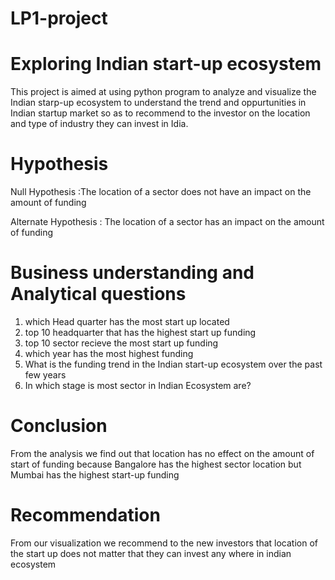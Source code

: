 # LP1-project
# Exploring Indian start-up ecosystem 
This project is aimed at using python program to analyze and visualize the Indian starp-up ecosystem to understand the trend and oppurtunities in Indian startup market so as to recommend to the investor on the location and type of industry they can invest in Idia.

# Hypothesis

Null Hypothesis :The location of a sector does not have an impact on the amount of funding
 
Alternate Hypothesis : The location of a sector has an impact on the amount of funding

# Business understanding and Analytical questions
1. which Head quarter has the most start up located
2. top 10 headquarter that has the highest start up funding
3. top 10 sector recieve the most start up funding
4. which year has the most highest funding
5. What is the funding trend in the Indian start-up ecosystem over the past few years
6. In which stage is most sector in Indian Ecosystem are?

# Conclusion
From the analysis we find out that location has no effect on the amount of start of funding because Bangalore has the highest sector location but Mumbai has the highest start-up funding


# Recommendation
From our visualization we recommend to the new investors that location of the start up does not matter that they can invest any where in indian ecosystem
